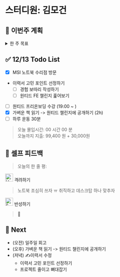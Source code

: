 # 스터디원: 김모건

## 🚀 이번주 계획

<details>
  <summary>한 주 목표</summary>

- (1/3) 지원 제출 (키클롭스, 네이버파이넨셜, 캐치테이블 지원)
- (0/1) 이력서/포트폴리오 재작성 (초안)
- (2/7) Softeer 문제 분석하기
- (2/2) 원티드 FE 챌린지 수강 (17 ~)
- (3/4) 집무실 출퇴근하기
- (2/6) 하루 운동 30분
- (1/2) 커뮤니티 활동: FE Talk 구글밋, 하.방.티
- (1/1) 노트북 수리 😭 (용산역, 9:30)
  > 이번 주 총 지출: 99,400 원

> 평균 달성률 00 %

</details>

## ✅ 12/13 Todo List

- [x] MSI 노트북 수리점 방문
- 이력서 고민 포인트 선정하기
  - [ ] 경험 보따리 작성하기
  - [ ] 원티드 FE 챌린지 훑어보기
- [ ] 원티드 프리온보딩 수강 (19:00 ~ )
- [x] 가벼운 책 읽기 -> 원티드 챌린지에 공개하기 (2h)
- [ ] 하루 운동 30분

> 오늘 몰입시간: 00 시간 00 분<br>
> 오늘까지 지출: 99,400 원 + 30,000원

## 🎉 셀프 피드백

> 오늘의 한 줄 평:

<img src="https://raw.githubusercontent.com/Tarikul-Islam-Anik/Animated-Fluent-Emojis/master/Emojis/Smilies/Hugging%20Face.png" alt="Hugging Face" width="25" height="25"> 격려하기</img>

> 노트북 조심히 쓰자 ㅠ 취직하고 데스크탑 하나 맞추자 <br>

<img src="https://raw.githubusercontent.com/Tarikul-Islam-Anik/Animated-Fluent-Emojis/master/Emojis/Smilies/Face%20with%20Monocle.png" alt="Face with Monocle" width="25" height="25"> 반성하기</img>

> 🤣<br>

## 🌱 Next

- (오전) 일주일 회고
- (오후) 가벼운 책 읽기 -> 원티드 챌린지에 공개하기
- (저녁) ✍이력서 수정 ️
  - 이력서 고민 포인트 선정하기
  - 프로젝트 줄이고 뼈대잡기
